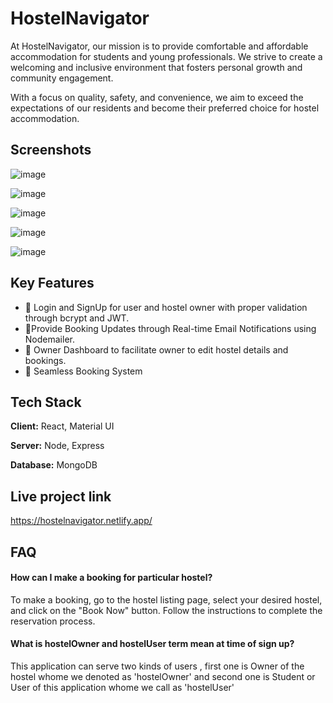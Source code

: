 
# HostelNavigator

At HostelNavigator, our mission is to provide comfortable and affordable accommodation for students and young professionals. We strive to create a welcoming and inclusive environment that fosters personal growth and community engagement.

With a focus on quality, safety, and convenience, we aim to exceed the expectations of our residents and become their preferred choice for hostel accommodation.



## Screenshots


![image](https://github.com/Sajal687/HostelNavigator_Project/assets/82427658/47af9ddf-2fba-4409-ada2-61783af42a04)

![image](https://github.com/Sajal687/HostelNavigator_Project/assets/82427658/f7dc442f-14b2-41cf-97f2-931e24884610)

![image](https://github.com/Sajal687/HostelNavigator_Project/assets/82427658/684249d4-441f-401c-99a1-b8022bc75ac1)

![image](https://github.com/Sajal687/HostelNavigator_Project/assets/82427658/4a4a9118-620e-428d-a776-3553493059d0)

![image](https://github.com/Sajal687/HostelNavigator_Project/assets/82427658/8558af10-f597-427b-a10a-229a52ef9565)


## Key Features

- 🔐 Login and SignUp for user and hostel owner with proper validation through bcrypt and JWT.
- 📧Provide Booking Updates through Real-time Email Notifications using Nodemailer.
- 💼 Owner Dashboard to facilitate owner to edit hostel details and bookings.
- 📅 Seamless Booking System


## Tech Stack

**Client:** React, Material UI

**Server:** Node, Express

**Database:** MongoDB



## Live project link

https://hostelnavigator.netlify.app/


## FAQ

#### How can I make a booking for particular hostel?

To make a booking, go to the hostel listing page, select your desired hostel, and click on the "Book Now" button. Follow the instructions to complete the reservation process.

#### What is hostelOwner and hostelUser term mean at time of sign up?

This application can serve two kinds of users , first one is Owner of the hostel whome we denoted as 'hostelOwner' and second one is Student or User of this application whome we call as 'hostelUser'

